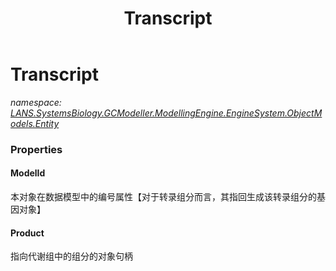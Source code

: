 ﻿---
title: Transcript
---

# Transcript
_namespace: [LANS.SystemsBiology.GCModeller.ModellingEngine.EngineSystem.ObjectModels.Entity](N-LANS.SystemsBiology.GCModeller.ModellingEngine.EngineSystem.ObjectModels.Entity.html)_





### Properties

#### ModelId
本对象在数据模型中的编号属性【对于转录组分而言，其指回生成该转录组分的基因对象】
#### Product
指向代谢组中的组分的对象句柄

